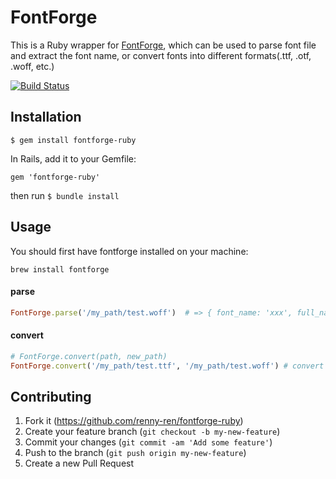 # FontForge

This is a Ruby wrapper for [FontForge](https://fontforge.github.io/en-US/documentation/), which can be used to parse font file and extract the font name, or convert fonts into different formats(.ttf, .otf, .woff, etc.)

[![Build Status](https://travis-ci.org/renny-ren/fontforge-ruby.svg?branch=master)](https://travis-ci.org/renny-ren/fontforge-ruby)

## Installation

`$ gem install fontforge-ruby`

In Rails, add it to your Gemfile:

`gem 'fontforge-ruby'`

then run `$ bundle install`

## Usage

You should first have fontforge installed on your machine:

`brew install fontforge`

#### parse

```ruby
FontForge.parse('/my_path/test.woff')  # => { font_name: 'xxx', full_name: 'xxx', family_name: 'xxx' }
```

#### convert

```ruby
# FontForge.convert(path, new_path)
FontForge.convert('/my_path/test.ttf', '/my_path/test.woff') # convert .ttf format to .woff
```


## Contributing

1. Fork it (https://github.com/renny-ren/fontforge-ruby)
2. Create your feature branch (`git checkout -b my-new-feature`)
3. Commit your changes (`git commit -am 'Add some feature'`)
4. Push to the branch (`git push origin my-new-feature`)
5. Create a new Pull Request
